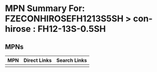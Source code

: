 



# MPN Summary For: FZECONHIROSEFH1213S5SH > con-hirose : FH12-13S-0.5SH

## MPNs
  

|MPN|Direct Links|Search Links|
| :--- | :--- | :--- |
||||
